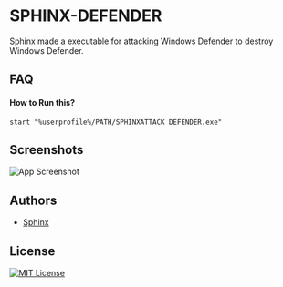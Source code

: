 
# SPHINX-DEFENDER

Sphinx made a executable for attacking Windows Defender to destroy Windows Defender.


## FAQ

#### How to Run this?


```
start "%userprofile%/PATH/SPHINXATTACK DEFENDER.exe"
```



## Screenshots

![App Screenshot](https://ibb.co/bB5t5s4)


## Authors

- [Sphinx](https://www.github.com/LOLsphinx)

## License

[![MIT License](https://img.shields.io/badge/License-MIT-green.svg)](https://github.com/LOLsphinx/SPHINX-DEFENDER/blob/main/LICENSE)
